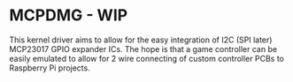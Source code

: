# MCPDMG - WIP

This kernel driver aims to allow for the easy integration of I2C (SPI later) MCP23017 GPIO expander ICs.
The hope is that a game controller can be easily emulated to allow for 2 wire connecting of custom controller PCBs to Raspberry Pi projects.
